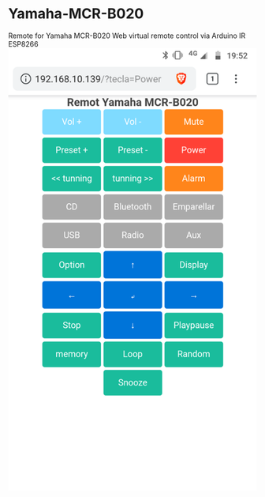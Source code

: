 # Yamaha-MCR-B020
 Remote for Yamaha MCR-B020
 Web virtual remote control via Arduino IR ESP8266
![Main screeen](https://raw.githubusercontent.com/lobernat/Yamaha-MCR-B020/master/imatges/yamaha.png)
